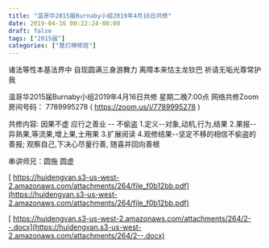 ```yaml
---
title: "温哥华2015届Burnaby小组2019年4月16日共修"
date: 2019-04-16 00:22:24-08:00
draft: false
tags: ["2015届"]
categories: ["慧灯禅修班"]
---
```

诸法等性本基法界中 自现圆满三身游舞力
离障本来怙主龙钦巴 祈请无垢光尊常护我

温哥华2015届Burnaby小组2019年4月16日共修
星期二晚7:00点
网络共修Zoom房间号码： 7789995278 ( https://zoom.us/j/7789995278 )

共修内容:
因果不虚 应行之善业 -- 不偷盗
1.定义--对象,动机,行为,结果
2.果报--异熟果,等流果,增上果,士用果
3.扩展阅读
4.观修结果--坚定不移的相信不偷盗的善报; 观察自己,下决心尽量行善, 随喜并回向善根

串讲师兄：圆施 圆虚

[
https://huidengvan.s3-us-west-2.amazonaws.com/attachments/264/file_f0b12bb.pdf](https://huidengvan.s3-us-west-2.amazonaws.com/attachments/264/file_f0b12bb.pdf)

[
https://huidengvan.s3-us-west-2.amazonaws.com/attachments/264/2--.docx](https://huidengvan.s3-us-west-2.amazonaws.com/attachments/264/2--.docx)

